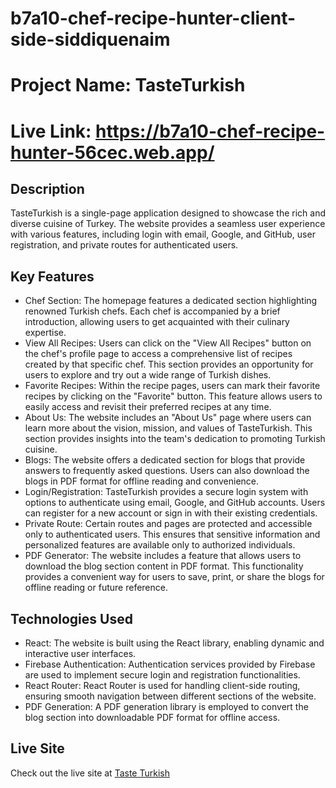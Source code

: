 # b7a10-chef-recipe-hunter-client-side-siddiquenaim

# Project Name: TasteTurkish

# Live Link: https://b7a10-chef-recipe-hunter-56cec.web.app/

## Description

TasteTurkish is a single-page application designed to showcase the rich and diverse cuisine of Turkey. The website provides a seamless user experience with various features, including login with email, Google, and GitHub, user registration, and private routes for authenticated users.

## Key Features

- Chef Section: The homepage features a dedicated section highlighting renowned Turkish chefs. Each chef is accompanied by a brief introduction, allowing users to get acquainted with their culinary expertise.
- View All Recipes: Users can click on the "View All Recipes" button on the chef's profile page to access a comprehensive list of recipes created by that specific chef. This section provides an opportunity for users to explore and try out a wide range of Turkish dishes.
- Favorite Recipes: Within the recipe pages, users can mark their favorite recipes by clicking on the "Favorite" button. This feature allows users to easily access and revisit their preferred recipes at any time.
- About Us: The website includes an "About Us" page where users can learn more about the vision, mission, and values of TasteTurkish. This section provides insights into the team's dedication to promoting Turkish cuisine.
- Blogs: The website offers a dedicated section for blogs that provide answers to frequently asked questions. Users can also download the blogs in PDF format for offline reading and convenience.
- Login/Registration: TasteTurkish provides a secure login system with options to authenticate using email, Google, and GitHub accounts. Users can register for a new account or sign in with their existing credentials.
- Private Route: Certain routes and pages are protected and accessible only to authenticated users. This ensures that sensitive information and personalized features are available only to authorized individuals.
- PDF Generator: The website includes a feature that allows users to download the blog section content in PDF format. This functionality provides a convenient way for users to save, print, or share the blogs for offline reading or future reference.

## Technologies Used

- React: The website is built using the React library, enabling dynamic and interactive user interfaces.
- Firebase Authentication: Authentication services provided by Firebase are used to implement secure login and registration functionalities.
- React Router: React Router is used for handling client-side routing, ensuring smooth navigation between different sections of the website.
- PDF Generation: A PDF generation library is employed to convert the blog section into downloadable PDF format for offline access.

## Live Site

Check out the live site at [Taste Turkish](https://b7a10-chef-recipe-hunter-56cec.web.app/)
